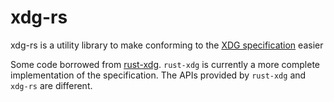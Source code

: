 xdg-rs
====

xdg-rs is a utility library to make conforming to the [XDG specification](http://standards.freedesktop.org/basedir-spec/basedir-spec-latest.html) easier

Some code borrowed from [rust-xdg](https://github.com/o11c/rust-xdg). ```rust-xdg``` is
currently a more complete implementation of the specification. The APIs provided by
```rust-xdg``` and ```xdg-rs``` are different.
